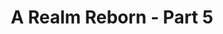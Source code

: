 ---
layout: quest-table
expansion: A Realm Reborn
partNo: 5
partChapterNo: 1
title: A Realm Reborn - Part 5
permalink: /quests/msq/realm-reborn/part5
quests:
  - name: The Price of Principles
    level: 50
    rowId: 66711
    questId: GaiUse101_01175
    genre: Seventh Astral Era
    icon: '71000'
    issuer:
      location: The Waking Sands
      coords: (6.9, 6.1)
      name: Minfilia
    steps:
      - location: The Waking Sands
        coords: (6.1, 5.1)
        name: Speak with Y'shtola.
      - location: The Waking Sands
        coords: (6.1, 5.1)
        name: Speak with Thancred.
      - location: The Waking Sands
        coords: (6.1, 5.1)
        name: Speak with Thancred.
      - location: The Waking Sands
        coords: (6.1, 5.1)
        name: Speak with Thancred.
      - location: The Waking Sands
        coords: (6.1, 5.1)
        name: Speak with Thancred.
      - location: The Waking Sands
        coords: (6.1, 5.1)
        name: Speak with Thancred.
    partQuestNo: 1
  - name: Moving On
    level: 50
    rowId: 69410
    questId: XxaUse103_03874
    genre: Seventh Astral Era
    icon: '71000'
    issuer:
      location: The Waking Sands
      coords: (6.9, 6.1)
      name: Minfilia
    steps:
      - location: The Waking Sands
        coords: (6.1, 6.2)
        name: Speak with Alphinaud.
      - location: Eastern La Noscea
        coords: (33.8, 30.6)
        name: Speak with Gegeruju in Costa del Sol.
      - location: Eastern La Noscea
        coords: (19.1, 21.3)
        name: Gather information in Wineport.
      - location: Eastern La Noscea
        coords: (21.7, 21.1)
        name: Speak with Shamani Lohmani.
      - location: Eastern La Noscea
        coords: (21.4, 31.6)
        name: Search for F'lhaminn.
      - location: Eastern La Noscea
        coords: (22.0, 31.2)
        name: Speak with F'lhaminn.
      - location: Eastern La Noscea
        coords: (20.7, 21.5)
        name: Speak with Alphinaud in Wineport.
    partQuestNo: 2
  - name: All Things in Time
    level: 50
    rowId: 69411
    questId: XxaUse104_03875
    genre: Seventh Astral Era
    icon: '71000'
    issuer:
      location: Eastern La Noscea
      coords: (20.8, 21.5)
      name: F'lhaminn
    steps:
      - location: The Waking Sands
        coords: (6.9, 6.1)
        name: Report to Minfilia at the Waking Sands.
    partQuestNo: 3
  - name: Laying the Foundation
    level: 50
    rowId: 69412
    questId: XxaUse106_03876
    genre: Seventh Astral Era
    icon: '71000'
    issuer:
      location: The Waking Sands
      coords: (6.9, 6.1)
      name: Minfilia
    steps:
      - location: The Waking Sands
        coords: (6.9, 6.1)
        name: Speak with Minfilia.
      - location: Mor Dhona
        coords: (21.9, 7.8)
        name: Deliver the documents to Slafborn in Revenant's Toll.
    partQuestNo: 4
  - name: It's Possibly a Primal
    level: 50
    rowId: 69413
    questId: XxaUse114_03877
    genre: Seventh Astral Era
    icon: '71000'
    issuer:
      location: Mor Dhona
      coords: (21.9, 7.8)
      name: Slafborn
    steps:
      - location: Western Thanalan
        coords: (11.6, 13.8)
        name: Speak with Tataru.
      - location: The Waking Sands
        coords: (6.9, 6.1)
        name: Speak with Minfilia.
      - location: New Gridania
        coords: (9.7, 11.1)
        name: Speak with Vorsaile Heuloix at the Adders' Nest.
    partQuestNo: 5
  - name: Hail to the King, Kupo
    level: 50
    rowId: 66725
    questId: GaiUse115_01189
    genre: Seventh Astral Era
    icon: '71000'
    issuer:
      location: New Gridania
      coords: (9.7, 11.1)
      name: Vorsaile Heuloix
    steps:
      - location: Lotus Stand
        coords: (6.2, 6.1)
        name: "Speak with Kan\u2013E\u2013Senna at the Lotus Stand."
      - location: Old Gridania
        coords: (6.0, 10.7)
        name: "Speak with Brother E\u2013Sumi\u2013Yan."
    partQuestNo: 6
  - name: You Have Selected Regicide
    level: 50
    rowId: 66726
    questId: GaiUse116_01190
    genre: Seventh Astral Era
    icon: '71000'
    issuer:
      location: Old Gridania
      coords: (6.0, 10.7)
      name: E-Sumi-Yan
    steps:
      - location: Old Gridania
        coords: (14.8, 6.3)
        name: Speak with Kuplo Kopp.
      - location: East Shroud
        coords: (10.6, 22.7)
        name: Speak with Kuplo Kopp at Sweetbloom Pier.
      - location: East Shroud
        coords: (10.6, 22.7)
        name: Speak with Kuplo Kopp.
      - location: East Shroud
        coords: (15.1, 20.7)
        name: Escort Kuplo Kopp to the warded entrance.
      - location: East Shroud
        coords: (15.1, 20.7)
        name: Speak with Kuplo Kopp.
      - location: East Shroud
        coords: (15.1, 20.7)
        name: Attune yourself to the warded entrance.
      - location: Thornmarch
        coords: (6.1, 6.1)
        name: Confront Good King Moggle Mog XII in Thornmarch (Hard).
      - location: East Shroud
        coords: (15.1, 20.7)
        name: Confront Good King Moggle Mog XII in Thornmarch (Hard).
      - location: South Shroud
        coords: (18.6, 27.1)
        name: Report to Pukni Pakk at Camp Tranquil.
    unlocks:
      - name: Thornmarch (Hard)
        type: trial
        levelRequired: 50
        levelSync: 50
    partQuestNo: 7
  - name: On the Properties of Primals
    level: 50
    rowId: 66727
    questId: GaiUse117_01191
    genre: Seventh Astral Era
    icon: '71000'
    issuer:
      location: South Shroud
      coords: (18.7, 27.1)
      name: Raya-O-Senna
    steps:
      - location: Lotus Stand
        coords: (6.2, 6.1)
        name: "Speak with Kan\u2013E\u2013Senna at the Lotus Stand."
      - location: The Waking Sands
        coords: (6.9, 6.1)
        name: Report to Minfilia in the Waking Sands.
    partQuestNo: 8
  - name: The Gifted
    level: 50
    rowId: 66728
    questId: GaiUse118_01192
    genre: Seventh Astral Era
    icon: '71000'
    issuer:
      location: The Waking Sands
      coords: (6.9, 6.1)
      name: Minfilia
    steps:
      - location: The Waking Sands
        coords: (6.0, 4.9)
        name: Speak with Urianger.
      - location: Western Thanalan
        coords: (12.3, 14.0)
        name: Search for the white-robed Ascian.
      - location: Western Thanalan
        coords: (12.0, 12.7)
        name: Follow the white-robed Ascian.
      - location: Western Thanalan
        coords: (13.7, 11.3)
        name: Follow the white-robed Ascian.
      - location: Western Thanalan
        coords: (14.1, 8.9)
        name: Follow the white-robed Ascian.
      - location: Western Thanalan
        coords: (14.9, 5.8)
        name: Approach the white-robed Ascian.
      - location: Western Thanalan
        coords: (14.9, 5.7)
        name: Speak with the white-robed Ascian.
      - location: The Waking Sands
        coords: (6.9, 6.1)
        name: Report to Minfilia at the Waking Sands.
    partQuestNo: 9
  - name: Build on the Stone
    level: 50
    rowId: 69414
    questId: XxaUse119_03878
    genre: Seventh Astral Era
    icon: '71000'
    issuer:
      location: The Waking Sands
      coords: (6.9, 6.1)
      name: Minfilia
    steps:
      - location: The Waking Sands
        coords: (6.0, 4.9)
        name: Give Warburton's journal to Urianger.
      - location: Mor Dhona
        coords: (21.9, 7.8)
        name: Speak with Tataru in Revenant's Toll.
      - location: The Rising Stones
        coords: (6.1, 5.2)
        name: Speak with Minfilia in the Rising Stones.
    partQuestNo: 10
  - name: Still Waters
    level: 50
    rowId: 69415
    questId: XxaUse201_03879
    genre: Seventh Astral Era
    icon: '71000'
    issuer:
      location: The Rising Stones
      coords: (6.1, 5.2)
      name: Minfilia
    steps:
      - location: Western Thanalan
        coords: (23.0, 16.4)
        name: Speak with Y'shtola in Horizon.
      - location: Western Thanalan
        coords: (22.6, 17.1)
        name: Speak with Fufulupa.
      - location: Western Thanalan
        coords: (22.6, 17.0)
        name: Speak with Thancred.
    partQuestNo: 11
  - name: A Final Temptation
    level: 50
    rowId: 66882
    questId: GaiUse202_01346
    genre: Seventh Astral Era
    icon: '71000'
    issuer:
      location: Western Thanalan
      coords: (22.6, 17.0)
      name: Thancred
    steps:
      - location: Western Thanalan
        coords: (22.6, 17.1)
        name: Speak with Fufulupa.
      - location: Western Thanalan
        coords: (25.0, 20.4)
        name: Lie in wait for the thieves.
      - location: Western Thanalan
        coords: (24.3, 20.8)
        name: Speak with Y'shtola.
      - location: Western Thanalan
        coords: (22.6, 17.1)
        name: Speak with Fufulupa.
    partQuestNo: 12
  - name: The Mother of Exiles
    level: 50
    rowId: 66883
    questId: GaiUse203_01347
    genre: Seventh Astral Era
    icon: '71000'
    issuer:
      location: Western Thanalan
      coords: (22.6, 17.0)
      name: Thancred
    steps:
      - location: Western Thanalan
        coords: (11.1, 14.0)
        name: Speak with Alphinaud.
      - location: Ul'dah - Steps of Thal
        coords: (10.8, 12.8)
        name: Search for the Domans on the Royal Promenade.
      - location: Ul'dah - Steps of Nald
        coords: (11.9, 9.3)
        name: Speak with Alphinaud at the Quicksand.
      - location: Ul'dah - Steps of Nald
        coords: (11.9, 9.3)
        name: Speak with Yugiri.
      - location: Ul'dah - Steps of Nald
        coords: (11.6, 9.6)
        name: Speak with Momodi.
      - location: Ul'dah - Steps of Thal
        coords: (13.7, 9.5)
        name: Deliver Momodi's letter to Fridurih at the Sapphire Avenue Exchange.
      - location: Ul'dah - Steps of Thal
        coords: (13.9, 9.8)
        name: Deliver Momodi's letter to Katherine at the Sapphire Avenue Exchange.
      - location: Ul'dah - Steps of Thal
        coords: (13.9, 9.8)
        name: Deliver Momodi's letter to Katherine at the Sapphire Avenue Exchange.
      - location: Ul'dah - Steps of Nald
        coords: (11.6, 9.6)
        name: Speak with Momodi.
      - location: Ul'dah - Steps of Nald
        coords: (11.9, 9.3)
        name: Speak with Yugiri.
    partQuestNo: 13
  - name: Promises to Keep
    level: 50
    rowId: 69416
    questId: XxaUse204_03880
    genre: Seventh Astral Era
    icon: '71000'
    issuer:
      location: Ul'dah - Steps of Thal
      coords: (10.8, 12.4)
      name: Raubahn
    steps:
      - location: Ul'dah - Steps of Nald
        coords: (8.5, 9.0)
        name: Speak with Raubahn at the Hall of Flames.
      - location: Ul'dah - Steps of Nald
        coords: (11.7, 9.6)
        name: Speak with Alphinaud.
    partQuestNo: 14
  - name: Yugiri's Game
    level: 50
    rowId: 69417
    questId: XxaUse206_03881
    genre: Seventh Astral Era
    icon: '71000'
    issuer:
      location: Ul'dah - Steps of Nald
      coords: (11.7, 9.6)
      name: Alphinaud
    steps:
      - location: Western Thanalan
        coords: (11.5, 14.3)
        name: Speak with Hozan in Vesper Bay.
      - location: Western Thanalan
        coords: (12.8, 14.1)
        name: Speak with Yozan.
      - location: Western Thanalan
        coords: (12.8, 14.3)
        name: Search for the children in hiding.
      - location: Western Thanalan
        coords: (11.5, 14.3)
        name: Speak with Hozan.
    partQuestNo: 15
  - name: Why We Adventure
    level: 50
    rowId: 66888
    questId: GaiUse208_01352
    genre: Seventh Astral Era
    icon: '71000'
    issuer:
      location: Western Thanalan
      coords: (11.5, 14.3)
      name: Hozan
    steps:
      - location: Western Thanalan
        coords: (13.7, 14.4)
        name: Speak with the Hyuran coachman.
      - location: Western Thanalan
        coords: (25.1, 22.0)
        name: Survey the road to Ul'dah for any dangerous beasts.
      - location: Western Thanalan
        coords: (24.0, 18.0)
        name: Speak with the Hyuran coachman outside Horizon.
      - location: Ul'dah - Steps of Nald
        coords: (11.7, 9.6)
        name: Speak with Alphinaud at the Quicksand.
    partQuestNo: 16
  - name: All Due Respect
    level: 50
    rowId: 69418
    questId: XxaUse211_03882
    genre: Seventh Astral Era
    icon: '71000'
    issuer:
      location: Ul'dah - Steps of Nald
      coords: (11.7, 9.6)
      name: Alphinaud
    steps:
      - location: Mor Dhona
        coords: (21.9, 7.8)
        name: Speak with Slafborn in Revenant's Toll.
      - location: Mor Dhona
        coords: (22.0, 7.8)
        name: Speak with Yugiri.
      - location: The Rising Stones
        coords: (6.1, 5.2)
        name: Speak with Minfilia in the Rising Stones.
      - location: The Rising Stones
        coords: (6.1, 5.2)
        name: Speak with Minfilia.
    partQuestNo: 17
  - name: The Sea Rises
    level: 50
    rowId: 66892
    questId: GaiUse212_01356
    genre: Seventh Astral Era
    icon: '71000'
    issuer:
      location: The Rising Stones
      coords: (6.1, 5.2)
      name: Minfilia
    steps:
      - location: Command Room
        coords: (3.5, 3.4)
        name: Speak with Merlwyb at the command room in Limsa Lominsa.
      - location: Western La Noscea
        coords: (22.8, 22.7)
        name: Speak with Falkbryda at Camp Skull Valley.
    partQuestNo: 18
  - name: Scouts in Distress
    level: 50
    rowId: 66894
    questId: GaiUse214_01358
    genre: Seventh Astral Era
    icon: '71000'
    issuer:
      location: Western La Noscea
      coords: (22.8, 22.7)
      name: Falkbryda
    steps:
      - location: Western La Noscea
        coords: (17.4, 19.6)
        name: Use the Maelstrom restorative on the wounded storm private.
      - location: Western La Noscea
        coords: (12.8, 16.9)
        name: Find the missing scouts within the Serpent's Tongue.
      - location: Western La Noscea
        coords: (12.4, 16.7)
        name: Collect the soldiers' corpses.
      - location: Western La Noscea
        coords: (22.8, 22.7)
        name: Deliver the soldiers' corpses to Falkbryda.
    partQuestNo: 19
  - name: The Gift of Eternity
    level: 50
    rowId: 66895
    questId: GaiUse215_01359
    genre: Seventh Astral Era
    icon: '71000'
    issuer:
      location: Western La Noscea
      coords: (22.8, 22.7)
      name: Falkbryda
    steps:
      - location: Western La Noscea
        coords: (17.0, 16.7)
        name: Go through the first checkpoint and defeat any Sahagin that appear.
      - location: Western La Noscea
        coords: (17.1, 15.2)
        name: Go through the second checkpoint and defeat any Sahagin that appear.
      - location: Western La Noscea
        coords: (15.5, 14.9)
        name: Go through the final checkpoint and defeat any Sahagin that appear.
      - location: Western La Noscea
        coords: (13.3, 15.5)
        name: Rejoin Y'shtola.
      - location: Western La Noscea
        coords: (13.1, 13.4)
        name: Speak with Merlwyb at the Sapsa Spawning Grounds.
    partQuestNo: 20
  - name: Into the Heart of the Whorl
    level: 50
    rowId: 66896
    questId: GaiUse216_01360
    genre: Seventh Astral Era
    icon: '71000'
    issuer:
      location: Western La Noscea
      coords: (13.1, 13.4)
      name: Merlwyb
    steps:
      - location: Command Room
        coords: (3.5, 3.4)
        name: Speak with Merlwyb in the command room in Limsa Lominsa.
      - location: Command Room
        coords: (3.5, 3.4)
        name: Speak with Yugiri in the command room.
      - location: Lower La Noscea
        coords: (35.7, 15.9)
        name: Speak with the storm private at the Grey Fleet.
      - location: Lower La Noscea
        coords: (24.6, 33.1)
        name: Report to Eynzahr at the Moraby Drydocks.
    partQuestNo: 21
  - name: Lord of the Whorl
    level: 50
    rowId: 66897
    questId: GaiUse217_01361
    genre: Seventh Astral Era
    icon: '71000'
    issuer:
      location: Lower La Noscea
      coords: (24.6, 33.1)
      name: Eynzahr Slafyrsyn
    steps:
      - location: The Whorleater
        coords: (6.1, 6.1)
        name: Confront Leviathan on the <Emphasis>Whorleater</Emphasis> (Hard).
      - location: Command Room
        coords: (3.5, 3.4)
        name: Report to Merlwyb in the command room in Limsa Lominsa.
    unlocks:
      - name: the <Emphasis>Whorleater</Emphasis> (Hard)
        type: trial
        levelRequired: 50
        levelSync: 50
    partQuestNo: 22
  - name: When Yugiri Met the Fraternity
    level: 50
    rowId: 66898
    questId: GaiUse218_01362
    genre: Seventh Astral Era
    icon: '71000'
    issuer:
      location: Limsa Lominsa Lower Decks
      coords: (11.4, 10.9)
      name: Zanthael
    steps:
      - location: Limsa Lominsa Lower Decks
        coords: (8.9, 14.3)
        name: Deliver the Admiral's letter of introduction to the inconspicuous man.
    partQuestNo: 23
  - name: Through the Maelstrom
    level: 50
    rowId: 66899
    questId: GaiUse219_01363
    genre: Seventh Astral Era
    icon: '71000'
    issuer:
      location: Limsa Lominsa Lower Decks
      coords: (8.9, 14.3)
      name: Yugiri
    steps:
      - location: The Rising Stones
        coords: (6.1, 5.2)
        name: Speak with Minfilia at the Rising Stones.
    partQuestNo: 24
  - name: The Great Divide
    level: 50
    rowId: 66978
    questId: GaiUse301_01442
    genre: Seventh Astral Era
    icon: '71000'
    issuer:
      location: The Rising Stones
      coords: (6.1, 5.2)
      name: Minfilia
    steps:
      - location: Mor Dhona
        coords: (21.8, 8.6)
        name: Speak with the refugees in the Seventh Heaven.
      - location: Ul'dah - Steps of Nald
        coords: (11.7, 9.6)
        name: Search for Alphinaud in Ul'dah.
    partQuestNo: 25
  - name: Desperate Times
    level: 50
    rowId: 66979
    questId: GaiUse302_01443
    genre: Seventh Astral Era
    icon: '71000'
    issuer:
      location: Ul'dah - Steps of Nald
      coords: (11.7, 9.6)
      name: Alphinaud
    steps:
      - location: Ul'dah - Steps of Nald
        coords: (8.5, 9.0)
        name: Speak with Raubahn at the Hall of Flames.
      - location: Ul'dah - Steps of Nald
        coords: (8.4, 8.9)
        name: Speak with Swift.
      - location: Central Thanalan
        coords: (23.3, 16.0)
        name: Speak with the Brass Blades at Lost Hope.
      - location: Central Thanalan
        coords: (25.0, 15.1)
        name: Speak with Zazawaka.
      - location: Central Thanalan
        coords: (25.2, 15.4)
        name: Speak with the terrified refugee.
      - location: Central Thanalan
        coords: (25.2, 15.4)
        name: /soothe the terrified refugee.
    partQuestNo: 26
  - name: Shock and Awe
    level: 50
    rowId: 69419
    questId: XxaUse303_03883
    genre: Seventh Astral Era
    icon: '71000'
    issuer:
      location: Central Thanalan
      coords: (25.2, 15.4)
      name: terrified refugee
    steps:
      - location: Central Thanalan
        coords: (22.6, 21.4)
        name: Search the caves south of Lost Hope for the other refugees.
      - location: Central Thanalan
        coords: (22.6, 21.4)
        name: Speak with the desperate refugee.
      - location: Central Thanalan
        coords: (25.2, 15.4)
        name: Speak with the terrified refugee.
    partQuestNo: 27
  - name: Reap the Whirlwind
    level: 50
    rowId: 69420
    questId: XxaUse304_03884
    genre: Seventh Astral Era
    icon: '71000'
    issuer:
      location: Central Thanalan
      coords: (25.2, 15.4)
      name: terrified refugee
    steps:
      - location: Central Thanalan
        coords: (18.4, 26.0)
        name: Search Stonesthrow for the merchant.
      - location: Central Thanalan
        coords: (22.9, 28.2)
        name: Search for the merchant in the Ul'dah Dispatch Yard.
      - location: Central Thanalan
        coords: (22.6, 28.3)
        name: Speak with the Stone Torch.
      - location: Ul'dah - Steps of Nald
        coords: (8.4, 8.9)
        name: Report to Swift at the Hall of Flames.
    partQuestNo: 28
  - name: Revolution
    level: 50
    rowId: 66982
    questId: GaiUse305_01446
    genre: Seventh Astral Era
    icon: '71000'
    issuer:
      location: Ul'dah - Steps of Nald
      coords: (8.4, 8.9)
      name: Swift
    steps:
      - location: Ul'dah - Steps of Thal
        coords: (10.7, 12.9)
        name: Speak with Bartholomew on the Royal Promenade.
    partQuestNo: 29
  - name: Stories We Tell
    level: 50
    rowId: 66983
    questId: GaiUse306_01447
    genre: Seventh Astral Era
    icon: '71000'
    issuer:
      location: Ul'dah - Steps of Thal
      coords: (10.7, 12.9)
      name: Alphinaud
    steps:
      - location: The Rising Stones
        coords: (6.1, 5.2)
        name: Speak with Minfilia at the Rising Stones.
    partQuestNo: 30
  - name: Lord of Levin
    level: 50
    rowId: 66984
    questId: GaiUse307_01448
    genre: Seventh Astral Era
    icon: '71000'
    issuer:
      location: The Rising Stones
      coords: (6.1, 5.2)
      name: Minfilia
    steps:
      - location: New Gridania
        coords: (9.7, 11.1)
        name: Speak with Vorsaile Heuloix at the Adders' Nest.
      - location: Lotus Stand
        coords: (6.2, 6.1)
        name: "Speak with Kan\u2013E\u2013Senna at the Lotus Stand."
      - location: East Shroud
        coords: (21.9, 25.7)
        name: Speak with the serpent lieutenant at Little Solace.
    partQuestNo: 31
  - name: Levin an Impression
    level: 50
    rowId: 69421
    questId: XxaUse311_03885
    genre: Seventh Astral Era
    icon: '71000'
    issuer:
      location: East Shroud
      coords: (21.9, 25.7)
      name: serpent lieutenant
    steps:
      - location: East Shroud
        coords: (26.7, 19.9)
        name: Speak with Maxio.
      - location: East Shroud
        coords: (25.3, 13.4)
        name: Speak with Maxio again.
      - location: East Shroud
        coords: (23.6, 14.1)
        name: Search for the Scions.
      - location: East Shroud
        coords: (25.5, 17.0)
        name: Investigate the area around the beastman aetheryte in the Sylphlands.
      - location: The Striking Tree
        coords: (6.1, 6.1)
        name: Confront Ramuh at the Striking Tree (Hard).
      - location: East Shroud
        coords: (25.4, 17.0)
        name: Confront Ramuh at the Striking Tree (Hard).
      - location: East Shroud
        coords: (21.9, 25.7)
        name: Report to the serpent lieutenant in Little Solace.
    unlocks:
      - name: the Striking Tree (Hard)
        type: trial
        levelRequired: 50
        levelSync: 50
    partQuestNo: 32
  - name: What Little Gods Are Made Of
    level: 50
    rowId: 66989
    questId: GaiUse312_01453
    genre: Seventh Astral Era
    icon: '71000'
    issuer:
      location: East Shroud
      coords: (21.9, 25.7)
      name: serpent lieutenant
    steps:
      - location: Lotus Stand
        coords: (6.2, 6.1)
        name: "Speak with Kan\u2013E\u2013Senna at the Lotus Stand."
      - location: Old Gridania
        coords: (8.0, 10.9)
        name: Speak with Papalymo at Nophica's Altar.
      - location: The Rising Stones
        coords: (6.1, 5.2)
        name: Speak with Minfilia in the Rising Stones.
    partQuestNo: 33
  - name: Guardian of Eorzea
    level: 50
    rowId: 66992
    questId: GaiUse315_01456
    genre: Seventh Astral Era
    icon: '71000'
    issuer:
      location: The Rising Stones
      coords: (6.1, 5.2)
      name: Minfilia
    steps:
      - location: The Rising Stones
        coords: (6.2, 6.0)
        name: Speak with Yozan.
      - location: Mor Dhona
        coords: (24.1, 10.3)
        name: Meet Hoary Boulder to the east of Revenant's Toll.
      - location: The Rising Stones
        coords: (6.1, 5.2)
        name: Speak with Alphinaud in the Rising Stones.
    soloDuty:
      levelSync: 50
      timeLimit: 30
    partQuestNo: 34
  - name: Recruiting the Realm
    level: 50
    rowId: 66993
    questId: GaiUse316_01457
    genre: Seventh Astral Era
    icon: '71000'
    issuer:
      location: The Rising Stones
      coords: (6.1, 5.2)
      name: Alphinaud
    steps:
      - location: Limsa Lominsa Lower Decks
        coords: (11.2, 10.9)
        name: Speak with Alphinaud at Bulwark Hall.
      - location: Limsa Lominsa Upper Decks
        coords: (7.4, 14.8)
        name: Scout for potential recruits on the upper decks.
      - location: Limsa Lominsa Upper Decks
        coords: (10.8, 11.0)
        name: Speak with Alphinaud at the airship landing in Limsa Lominsa.
      - location: Old Gridania
        coords: (8.1, 10.8)
        name: Speak with Alphinaud at Nophica's Altar.
      - location: Old Gridania
        coords: (10.5, 9.0)
        name: Scout for potential recruits in Old Gridania.
      - location: New Gridania
        coords: (11.7, 13.2)
        name: Speak with Alphinaud at the airship landing in Gridania.
      - location: Ul'dah - Steps of Thal
        coords: (11.1, 11.6)
        name: Speak with Alphinaud at the Royal Promenade.
      - location: Ul'dah - Steps of Thal
        coords: (9.4, 11.0)
        name: Scout for potential recruits on the Steps of Thal.
      - location: Ul'dah - Steps of Thal
        coords: (11.1, 11.6)
        name: Speak with Alphinaud at the Royal Promenade.
      - location: The Rising Stones
        coords: (6.1, 5.2)
        name: Speak with Alphinaud at the Rising Stones.
    partQuestNo: 35
  - name: Heretical Harassment
    level: 50
    rowId: 66994
    questId: GaiUse317_01458
    genre: Seventh Astral Era
    icon: '71000'
    issuer:
      location: The Rising Stones
      coords: (6.1, 5.2)
      name: Minfilia
    steps:
      - location: Mor Dhona
        coords: (21.9, 7.8)
        name: Speak with Slafborn in Revenant's Toll.
      - location: Coerthas Central Highlands
        coords: (26.7, 17.4)
        name: Speak with Haurchefant at Camp Dragonhead.
    partQuestNo: 36
  - name: When the Cold Sets In
    level: 50
    rowId: 66995
    questId: GaiUse318_01459
    genre: Seventh Astral Era
    icon: '71000'
    issuer:
      location: Coerthas Central Highlands
      coords: (26.7, 17.4)
      name: Haurchefant
    steps:
      - location: Coerthas Central Highlands
        coords: (12.8, 17.5)
        name: Speak with Drillemont at Whitebrim Front.
      - location: Coerthas Central Highlands
        coords: (13.2, 15.5)
        name: Speak with the mistreated merchant.
      - location: Coerthas Central Highlands
        coords: (7.5, 20.8)
        name: Search the wilds of Snowcloak and defeat any heretics you encounter.
      - location: Coerthas Central Highlands
        coords: (4.1, 21.6)
        name: Speak with the House Durendaire knight.
      - location: Coerthas Central Highlands
        coords: (4.1, 21.6)
        name: Speak once more with the House Durendaire knight.
      - location: Coerthas Central Highlands
        coords: (12.8, 17.5)
        name: Speak with Drillemont.
      - location: Coerthas Central Highlands
        coords: (26.7, 17.4)
        name: Speak with Haurchefant.
      - location: Mor Dhona
        coords: (21.9, 7.8)
        name: Report to Slafborn at Revenant's Toll.
    partQuestNo: 37
  - name: Brave New Companions
    level: 50
    rowId: 66996
    questId: GaiUse319_01460
    genre: Seventh Astral Era
    icon: '71000'
    issuer:
      location: Mor Dhona
      coords: (21.9, 7.8)
      name: Slafborn
    steps:
      - location: The Rising Stones
        coords: (6.0, 5.9)
        name: Speak with Tataru in the Rising Stones.
      - location: Mor Dhona
        coords: (21.9, 7.2)
        name: Present the uniforms to the recruits.
      - location: The Rising Stones
        coords: (6.1, 5.2)
        name: Speak with Alphinaud in the Rising Stones.
      - location: The Rising Stones
        coords: (6.1, 5.2)
        name: Speak with Minfilia.
    partQuestNo: 38



---